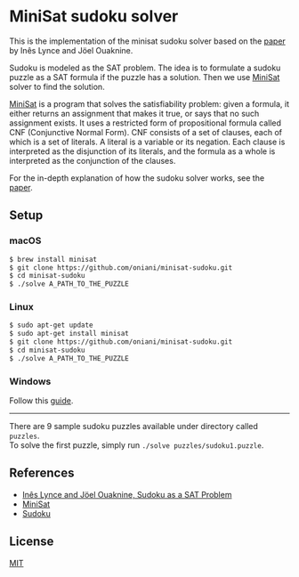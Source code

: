 # MiniSat sudoku solver

This is the implementation of the minisat sudoku solver based on the [paper](paper.pdf) by Inês Lynce and Jöel Ouaknine.

Sudoku is modeled as the SAT problem. The idea is to formulate a sudoku puzzle as a SAT formula if the puzzle has a solution. Then we use [MiniSat](http://minisat.se/) solver to find the solution.

[MiniSat](http://minisat.se/) is a program that solves the satisfiability problem: given a formula, it either returns an assignment that makes it true, or says that no such assignment exists. It uses a restricted form of propositional formula called CNF (Conjunctive Normal Form). CNF consists of a set of clauses, each of which is a set of literals. A literal is a variable or its negation. Each clause is interpreted as the disjunction of its literals, and the formula as a whole is interpreted as the conjunction of the clauses.

For the in-depth explanation of how the sudoku solver works, see the [paper](paper.pdf).

## Setup

### macOS
```bash
$ brew install minisat
$ git clone https://github.com/oniani/minisat-sudoku.git
$ cd minisat-sudoku
$ ./solve A_PATH_TO_THE_PUZZLE
```

### Linux
```bash
$ sudo apt-get update
$ sudo apt-get install minisat
$ git clone https://github.com/oniani/minisat-sudoku.git
$ cd minisat-sudoku
$ ./solve A_PATH_TO_THE_PUZZLE
```

### Windows
Follow this [guide](http://web.cecs.pdx.edu/~hook/logicw11/Assignments/MinisatOnWindows.html).

---
There are 9 sample sudoku puzzles available under directory called `puzzles`.  
To solve the first puzzle, simply run `./solve puzzles/sudoku1.puzzle`.


## References
* [Inês Lynce and Jöel Ouaknine, Sudoku as a SAT Problem](paper.pdf)
* [MiniSat](http://minisat.se/)
* [Sudoku](https://en.wikipedia.org/wiki/Sudoku)

## License
[MIT](https://github.com/oniani/minisat-sudoku/blob/master/LICENSE)
